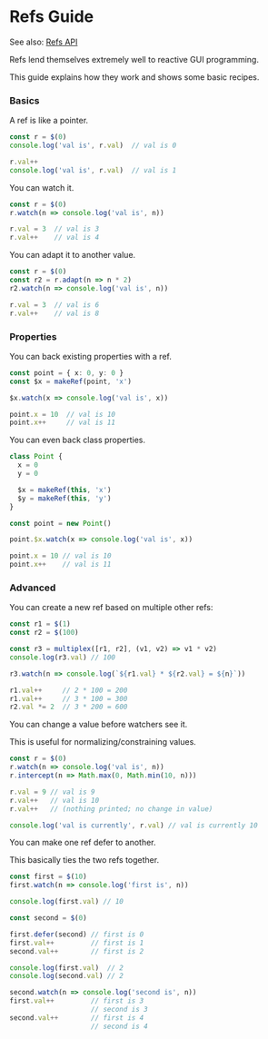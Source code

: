 # Refs Guide

See also: [Refs API](/api/refs.html)

Refs lend themselves extremely well to reactive GUI programming.

This guide explains how they work and shows some basic recipes.

### Basics

A ref is like a pointer.

```typescript
const r = $(0)
console.log('val is', r.val)  // val is 0

r.val++
console.log('val is', r.val)  // val is 1
```

You can watch it.

```typescript
const r = $(0)
r.watch(n => console.log('val is', n))

r.val = 3  // val is 3
r.val++    // val is 4
```

You can adapt it to another value.

```typescript
const r = $(0)
const r2 = r.adapt(n => n * 2)
r2.watch(n => console.log('val is', n))

r.val = 3  // val is 6
r.val++    // val is 8
```

### Properties

You can back existing properties with a ref.

```typescript
const point = { x: 0, y: 0 }
const $x = makeRef(point, 'x')

$x.watch(x => console.log('val is', x))

point.x = 10  // val is 10
point.x++     // val is 11
```

You can even back class properties.

```typescript
class Point {
  x = 0
  y = 0

  $x = makeRef(this, 'x')
  $y = makeRef(this, 'y')
}

const point = new Point()

point.$x.watch(x => console.log('val is', x))

point.x = 10 // val is 10
point.x++    // val is 11
```

### Advanced

You can create a new ref based on multiple other refs:

```typescript
const r1 = $(1)
const r2 = $(100)

const r3 = multiplex([r1, r2], (v1, v2) => v1 * v2)
console.log(r3.val) // 100

r3.watch(n => console.log(`${r1.val} * ${r2.val} = ${n}`))

r1.val++     // 2 * 100 = 200
r1.val++     // 3 * 100 = 300
r2.val *= 2  // 3 * 200 = 600
```

You can change a value before watchers see it.

This is useful for normalizing/constraining values.

```typescript
const r = $(0)
r.watch(n => console.log('val is', n))
r.intercept(n => Math.max(0, Math.min(10, n)))

r.val = 9 // val is 9
r.val++   // val is 10
r.val++   // (nothing printed; no change in value)

console.log('val is currently', r.val) // val is currently 10
```

You can make one ref defer to another.

This basically ties the two refs together.

```typescript
const first = $(10)
first.watch(n => console.log('first is', n))

console.log(first.val) // 10

const second = $(0)

first.defer(second) // first is 0
first.val++         // first is 1
second.val++        // first is 2

console.log(first.val)  // 2
console.log(second.val) // 2

second.watch(n => console.log('second is', n))
first.val++         // first is 3
                    // second is 3
second.val++        // first is 4
                    // second is 4
```
